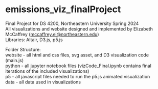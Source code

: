 # emissions_viz_finalProject <br>
Final Project for DS 4200, Northeastern University Spring 2024 <br>
All visualizations and website designed and implemented by Elizabeth McCaffrey (mccaffrey.el@northeastern.edu) <br>
Libraries: Altair, D3.js, p5.js <br>

Folder Structure: <br>
website - all html and css files, svg asset, and D3 visualization code (main.js) <br>
python - all jupyter notebook files (vizCode_Final.ipynb contains final iterations of the included visualizations) <br>
p5 - all javascript files needed to run the p5.js animated visualization <br>
data - all data used in visualizations
 
